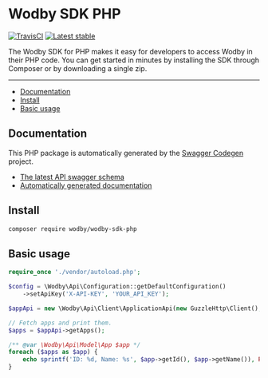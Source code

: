 <!-- 
 
 !!! DO NOT EDIT THIS FILE !!! 
 
 Edit a template instead "tpl/readme.tpl.md".
 
 Automatically generated at 2018-07-31 13:14:59.984526671 +0000 UTC.
 
-->
# Wodby SDK PHP

[![TravisCI](https://travis-ci.org/wodby/wodby-sdk-php.svg?branch=3.0.x)](https://travis-ci.org/wodby/wodby-sdk-php?branch=3.0.x)
[![Latest stable](https://img.shields.io/packagist/v/wodby/wodby-sdk-php.svg)](https://packagist.org/packages/wodby/wodby-sdk-php)

The Wodby SDK for PHP makes it easy for developers to access Wodby in their PHP code. You can get started in minutes by installing the SDK through Composer or by downloading a single zip. 

---

* [Documentation](#documentation)
* [Install](#install)
* [Basic usage](#basic-usage)

## Documentation

This PHP package is automatically generated by the [Swagger Codegen](https://github.com/swagger-api/swagger-codegen) project.

* [The latest API swagger schema](https://app.swaggerhub.com/apis/wodby/api)
* [Automatically generated documentation](SwaggerClient-php)

## Install

```bash
composer require wodby/wodby-sdk-php
```

## Basic usage

```php
require_once './vendor/autoload.php';

$config = \Wodby\Api\Configuration::getDefaultConfiguration()
    ->setApiKey('X-API-KEY', 'YOUR_API_KEY');

$appApi = new \Wodby\Api\Client\ApplicationApi(new GuzzleHttp\Client(), $config);

// Fetch apps and print them.
$apps = $appApi->getApps();

/** @var \Wodby\Api\Model\App $app */
foreach ($apps as $app) {
    echo sprintf('ID: %d, Name: %s', $app->getId(), $app->getName()), PHP_EOL;
}       
```